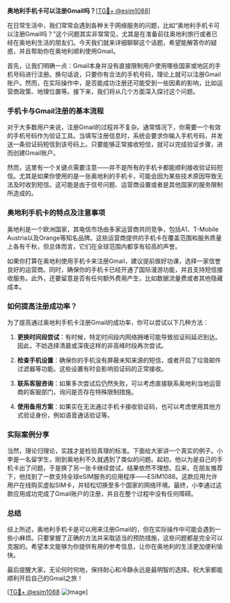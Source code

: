 **奥地利手机卡可以注册Gmail吗？**[[TG💪+ @esim1088](https://t.me/s/esim1088)]

在日常生活中，我们常常会遇到各种关于网络服务的问题，比如“奥地利手机卡可以注册Gmail吗？”这个问题其实非常常见，尤其是在准备前往奥地利旅行或者已经在奥地利生活的朋友们。今天我们就来详细聊聊这个话题，希望能解答你的疑惑，并且帮助你在奥地利顺利使用Gmail。

首先，让我们明确一点：Gmail本身并没有直接限制用户使用哪些国家或地区的手机号码进行注册。换句话说，只要你有合法的手机号码，理论上就可以注册Gmail账户。然而，在实际操作中，是否能成功注册还可能受到一些因素的影响，比如运营商政策、地理位置等。接下来，我们将从几个方面深入探讨这个问题。

### 手机卡与Gmail注册的基本流程

对于大多数用户来说，注册Gmail的过程并不复杂。通常情况下，你需要一个有效的手机号码作为验证工具。当填写注册信息时，系统会要求你输入手机号码，并发送一条验证码短信到该号码上。只要能够正常接收短信，就可以完成验证步骤，进而创建Gmail账户。

然而，这里有一个关键点需要注意——并不是所有的手机卡都能顺利接收验证码短信。尤其是如果你使用的是一张奥地利的手机卡，可能会因为某些技术原因导致无法及时收到短信。这可能是由于信号问题、运营商设置或者是其他国家的服务限制所造成的。

### 奥地利手机卡的特点及注意事项

奥地利是一个欧洲国家，其电信市场由多家运营商共同竞争，包括A1、T-Mobile Austria以及Orange等知名品牌。这些运营商提供的手机卡在覆盖范围和服务质量上各有千秋，但总体而言，它们在全球范围内都享有较高的声誉。

如果你打算在奥地利使用手机卡来注册Gmail，建议提前做好功课，选择一家信誉良好的运营商。同时，确保你的手机卡已经开通了国际漫游功能，并且支持短信接收服务。此外，还要留意是否有任何额外费用产生，比如数据流量费或者其他隐藏成本。

### 如何提高注册成功率？

为了提高通过奥地利手机卡注册Gmail的成功率，你可以尝试以下几种方法：

1. **更换时间段尝试**：有时候，特定时间段内网络拥堵可能导致验证码延迟到达。因此，不妨选择清晨或深夜这样的非高峰时段再次尝试。
   
2. **检查手机设置**：确保你的手机没有屏蔽未知来源的短信，或者开启了垃圾邮件过滤器等功能。这些设置有时会影响验证码的正常接收。

3. **联系客服咨询**：如果多次尝试后仍然失败，可以考虑直接联系奥地利当地运营商的客服部门，询问是否存在特殊限制措施。

4. **使用备用方案**：如果实在无法通过手机卡接收验证码，也可以考虑使用其他方式验证身份，例如语音通话验证等。

### 实际案例分享

当然，理论归理论，实践才是检验真理的标准。下面给大家讲一个真实的例子。小李是一名留学生，刚到奥地利不久就遇到了类似的问题。起初，他以为是自己的手机卡出了问题，于是换了另一张卡继续尝试，结果依然不理想。后来，在朋友推荐下，他找到了一款支持全球eSIM服务的应用程序——ESIM1088。这款应用允许用户在线购买虚拟SIM卡，并轻松切换至多个国家的网络环境。最终，小李通过这款应用成功完成了Gmail账户的注册，并且在整个过程中没有任何障碍。

### 总结

综上所述，奥地利手机卡是可以用来注册Gmail的，但在实际操作中可能会遇到一些小麻烦。只要掌握了正确的方法并采取适当的预防措施，这些问题都是完全可以克服的。希望本文能够为你提供有用的参考信息，让你在奥地利的生活更加便利愉快。

最后提醒大家，无论何时何地，保持耐心和冷静永远是最明智的选择。祝大家都能顺利开启自己的Gmail之旅！

[[TG💪+ @esim1088](https://t.me/s/esim1088) ![Image](https://i.postimg.cc/4NQfJmqS/Snipaste-2025-05-13-00-14-12.png)]